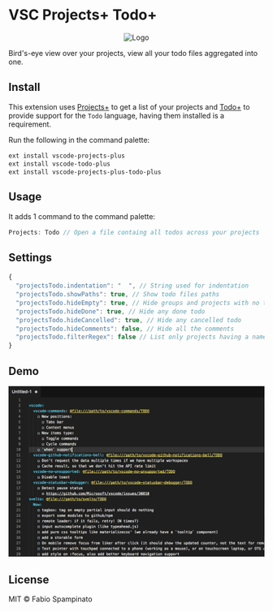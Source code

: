 # VSC Projects+ Todo+

<p align="center">
	<img src="https://raw.githubusercontent.com/fabiospampinato/vscode-projects-plus-todo-plus/master/resources/logo-128x128.png" alt="Logo">
</p>

Bird's-eye view over your projects, view all your todo files aggregated into one.

## Install

This extension uses [Projects+](https://marketplace.visualstudio.com/items?itemName=fabiospampinato.vscode-projects-plus) to get a list of your projects and [Todo+](https://marketplace.visualstudio.com/items?itemName=fabiospampinato.vscode-todo-plus) to provide support for the `Todo` language, having them installed is a requirement.

Run the following in the command palette:

```shell
ext install vscode-projects-plus
ext install vscode-todo-plus
ext install vscode-projects-plus-todo-plus
```

## Usage

It adds 1 command to the command palette:

```js
Projects: Todo // Open a file containg all todos across your projects
```

## Settings

```js
{
  "projectsTodo.indentation": "  ", // String used for indentation
  "projectsTodo.showPaths": true, // Show todo files paths
  "projectsTodo.hideEmpty": true, // Hide groups and projects with no todos
  "projectsTodo.hideDone": true, // Hide any done todo
  "projectsTodo.hideCancelled": true, // Hide any cancelled todo
  "projectsTodo.hideComments": false, // Hide all the comments
  "projectsTodo.filterRegex": false // List only projects having a name matching this regex
}
```

## Demo

![Demo](resources/demo.png)

## License

MIT © Fabio Spampinato

